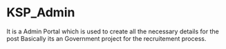 # KSP_Admin
It is a Admin Portal which is used to create all the necessary details for the post
Basically its an Government project for the recruitement process.
